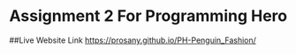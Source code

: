 # Assignment 2 For Programming Hero
##Live Website Link
https://prosany.github.io/PH-Penguin_Fashion/
